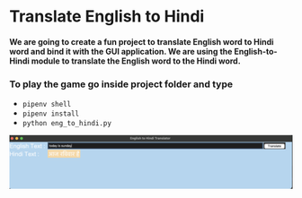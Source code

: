 # Translate English to Hindi

#### We are going to create a fun project to translate English word to Hindi word and bind it with the GUI application. We are using the English-to-Hindi module to translate the English word to the Hindi word.

### To play the game go inside project folder and type
* `pipenv shell`
* `pipenv install`
* `python eng_to_hindi.py`

![](converter.png)






